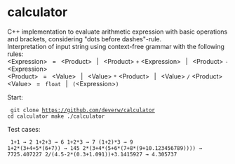 # calculator
C++ implementation to evaluate arithmetic expression with basic operations and brackets, considering "dots before dashes"-rule.<br>
Interpretation of input string using context-free grammar with the following rules:<br>
&lt;Expression&gt;&ensp; = &ensp;&lt;Product&gt;&ensp; | &ensp;&lt;Product&gt; <code>+</code> &lt;Expression&gt;&ensp; |  &ensp;&lt;Product&gt; <code>-</code> &lt;Expression&gt;<br>
&lt;Product&gt;&ensp; = &ensp;&lt;Value&gt;&ensp; | &ensp;&lt;Value&gt; <code>*</code> &lt;Product&gt;&ensp; | &ensp;&lt;Value&gt; <code>/</code> &lt;Product&gt;<br>
&lt;Value&gt;&ensp; = &ensp;<code>float</code>&ensp; | &ensp;<code>(</code>&lt;Expression&gt;<code>)</code><br>

Start:<pre><code>
git clone https://github.com/deverw/calculator
cd calculator
make
./calculator
</code></pre>

Test cases:<pre><code>
1+1 &rarr; 2
1+2+3 &rarr; 6
1+2&#42;3 &rarr; 7
(1+2)&#42;3 &rarr; 9
1+2&#42;(3+4+5&#42;(6+7)) &rarr; 145
2&#42;(3+4&#42;(5+6&#42;(7+8&#42;(9+10.123456789)))) &rarr; 7725.407227
2/(4.5-2&#42;(0.3+1.091))+3.1415927 &rarr; 4.305737
</code></pre><br>

